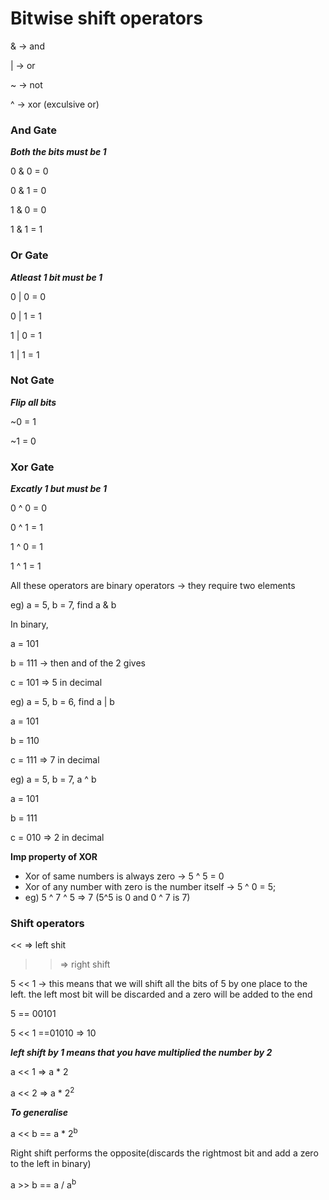 # Bitwise shift operators

& -> and

| -> or

~ -> not

^ -> xor (exculsive or)


### And Gate

***Both the bits must be 1***

0 & 0 = 0

0 & 1 = 0

1 & 0 = 0

1 & 1 = 1

### Or Gate

***Atleast 1 bit must be 1***

0 | 0 = 0

0 | 1 = 1

1 | 0 = 1

1 | 1 = 1


### Not Gate

***Flip all bits***

~0 = 1

~1 = 0

### Xor Gate

***Excatly 1 but must be 1***

0 ^ 0 = 0

0 ^ 1 = 1

1 ^ 0 = 1

1 ^ 1 = 1


All these operators are binary operators -> they require two elements

eg) a = 5, b = 7, find a & b

In binary,

a = 101

b = 111 -> then and of the 2 gives

c = 101 => 5 in decimal


eg) a = 5, b = 6, find a | b

a = 101

b = 110

c = 111 => 7 in decimal



eg) a = 5, b = 7, a ^ b

a = 101

b = 111

c = 010 => 2 in decimal



**Imp property of XOR**
* Xor of same numbers is always zero -> 5 ^ 5 = 0
* Xor of any number with zero is the number itself -> 5 ^ 0 = 5;
* eg) 5 ^ 7 ^ 5 => 7 (5^5 is 0 and 0 ^ 7 is 7)


### Shift operators

<< => left shit

>> => right shift

5 << 1 -> this means that we will shift all the bits of 5 by one place to the left. the left most bit will be discarded and a zero will be added to the end

5 == 00101

5 << 1 ==01010 => 10

***left shift by 1 means that you have multiplied the number by 2***

a << 1 => a * 2

a << 2 => a * 2<sup>2</sup>

***To generalise***

a << b == a * 2<sup>b</sup>




Right shift performs the opposite(discards the rightmost bit and add a zero to the left in binary)

a >> b == a / a<sup>b</sup>
